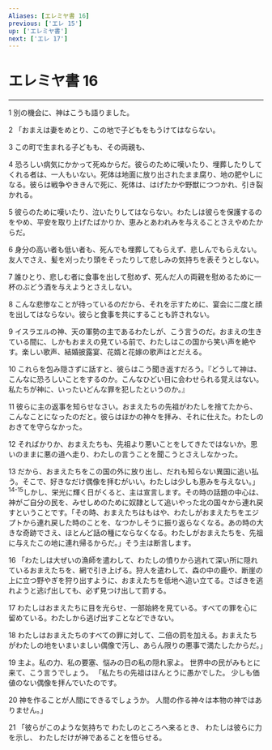```yaml
---
Aliases: [エレミヤ書 16]
previous: ['エレ 15']
up: ['エレミヤ書']
next: ['エレ 17']
---
```

# エレミヤ書 16

***




1 
別の機会に、神はこうも語りました。 



2 
「おまえは妻をめとり、この地で子どもをもうけてはならない。 



3 
この町で生まれる子どもも、その両親も、 



4 
恐ろしい病気にかかって死ぬからだ。彼らのために嘆いたり、埋葬したりしてくれる者は、一人もいない。死体は地面に放り出されたまま腐り、地の肥やしになる。彼らは戦争やききんで死に、死体は、はげたかや野獣につつかれ、引き裂かれる。 



5 
彼らのために嘆いたり、泣いたりしてはならない。わたしは彼らを保護するのをやめ、平安を取り上げたばかりか、恵みとあわれみを与えることさえやめたからだ。 



6 
身分の高い者も低い者も、死んでも埋葬してもらえず、悲しんでもらえない。友人でさえ、髪を刈ったり頭をそったりして悲しみの気持ちを表そうとしない。 



7 
誰ひとり、悲しむ者に食事を出して慰めず、死んだ人の両親を慰めるために一杯のぶどう酒を与えようとさえしない。 



8 
こんな悲惨なことが待っているのだから、それを示すために、宴会に二度と顔を出してはならない。彼らと食事を共にすることも許されない。 



9 
イスラエルの神、天の軍勢の主であるわたしが、こう言うのだ。おまえの生きている間に、しかもおまえの見ている前で、わたしはこの国から笑い声を絶やす。楽しい歌声、結婚披露宴、花婿と花嫁の歌声はとだえる。 



10 
これらを包み隠さずに話すと、彼らはこう聞き返すだろう。『どうして神は、こんなに恐ろしいことをするのか。こんなひどい目に会わせられる覚えはない。私たちが神に、いったいどんな罪を犯したというのか。』 



11 
彼らに主の返事を知らせなさい。おまえたちの先祖がわたしを捨てたから、こんなことになったのだと。彼らはほかの神々を拝み、それに仕えた。わたしのおきてを守らなかった。 



12 
そればかりか、おまえたちも、先祖より悪いことをしてきたではないか。思いのままに悪の道へ走り、わたしの言うことを聞こうとさえしなかった。 



13 
だから、おまえたちをこの国の外に放り出し、だれも知らない異国に追い払う。そこで、好きなだけ偶像を拝むがいい。わたしは少しも恵みを与えない。」 <sup class="versenum">14-15</sup>しかし、栄光に輝く日がくると、主は宣言します。その時の話題の中心は、神がご自分の民を、みせしめのために奴隷として追いやった北の国々から連れ戻すということです。「その時、おまえたちはもはや、わたしがおまえたちをエジプトから連れ戻した時のことを、なつかしそうに振り返らなくなる。あの時の大きな奇跡でさえ、ほとんど話の種にならなくなる。わたしがおまえたちを、先祖に与えたこの地に連れ帰るからだ。」そう主は断言します。 



16 
「わたしは大ぜいの漁師を遣わして、わたしの憤りから逃れて深い所に隠れているおまえたちを、網で引き上げる。狩人を遣わして、森の中の鹿や、断崖の上に立つ野やぎを狩り出すように、おまえたちを低地へ追い立てる。さばきを逃れようと逃げ出しても、必ず見つけ出して罰する。 



17 
わたしはおまえたちに目を光らせ、一部始終を見ている。すべての罪を心に留めている。わたしから逃げ出すことなどできない。 



18 
わたしはおまえたちのすべての罪に対して、二倍の罰を加える。おまえたちがわたしの地をいまいましい偶像で汚し、あらん限りの悪事で満たしたからだ。」 



19 
主よ。私の力、私の要塞、悩みの日の私の隠れ家よ。 世界中の民がみもとに来て、こう言うでしょう。 「私たちの先祖はほんとうに愚かでした。 少しも価値のない偶像を拝んでいたのです。 



20 
神を作ることが人間にできるでしょうか。 人間の作る神々は本物の神ではありません。」 



21 
「彼らがこのような気持ちで わたしのところへ来るとき、 わたしは彼らに力を示し、 わたしだけが神であることを悟らせる。
